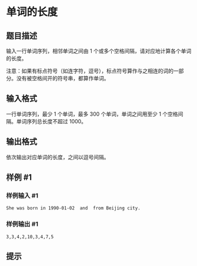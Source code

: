 # 单词的长度

## 题目描述

输入一行单词序列，相邻单词之间由 $1$ 个或多个空格间隔，请对应地计算各个单词的长度。

注意：如果有标点符号（如连字符，逗号），标点符号算作与之相连的词的一部分。没有被空格间开的符号串，都算作单词。

## 输入格式

一行单词序列，最少 $1$ 个单词，最多 $300$ 个单词，单词之间用至少 $1$ 个空格间隔。单词序列总长度不超过 $1000$。

## 输出格式

依次输出对应单词的长度，之间以逗号间隔。

## 样例 #1

### 样例输入 #1
```
She was born in 1990-01-02  and  from Beijing city.
```

### 样例输出 #1

```
3,3,4,2,10,3,4,7,5
```

## 提示


